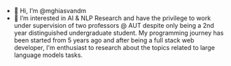 - 👋 Hi, I’m @mghiasvandm
- 👀 I’m interested in AI & NLP Research and have the privilege to work under supervision of two professors @ AUT despite only being a 2nd year distinguished undergraduate student. My programming journey has been started from 5 years ago and after being a full stack web developer, I'm enthusiast to research about the topics related to large language models tasks.

<!---
mghiasvandm/mghiasvandm is a ✨ special ✨ repository because its `README.md` (this file) appears on your GitHub profile.
You can click the Preview link to take a look at your changes.
--->
